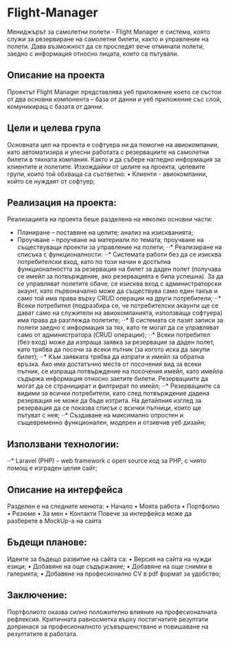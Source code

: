 # Flight-Manager
Мениджърът за самолетни полети - Flight Manager е система, която служи за резервиране на самолетни билети, както и управление на полети. Дава възможност да се проследят вече отминали полети, заедно с информация относно лицата, които са пътували. 

## Описание на проекта 
Проектът Flight Manager представлява уеб приложение което се състои от два основни компонента – база от данни и уеб приложение със слой, комуникиращ с базата от данни.  
## Цели и целева група 
Основната цел на проекта е софтуера ни да помогне на авиокомпании, като автоматизира и улесни работата с резервациите на самолетни билети в тяхната компания. Както и да събере нагледно информация за клиентите и полетите.
Изхождайки от целите на проекта, целевите групи, които той обхваща са съответно: 
•	Клиенти - авиокомпании, който се нуждаят от софтуер;

## Реализация на проекта: 
Реализацията на проекта беше разделена на няколко основни части: 
* Планиране – поставяне на целите; анализ на изискванията;  
* Проучване – проучване на материали по темата; проучване на съществуващи проекти за управление на полети; 
⋅⋅* Реализиране на списъка с функционалности:
  ⋅⋅* Системата работи без да се изисква потребителски вход, като по този начин е достъпна функционалността за резервация на билет за даден полет (получава се имейл за      потвърждение, ако резервацията е била успешна). За да се управляват полетите обаче, се изисква вход с администраторски акаунт, като първоначално може да 	            съществува само един такъв и само той има права върху CRUD операции на други потребители;
  ⋅⋅* Всеки потребител (подразбира се, че потребителски акаунти ще се дават само на служители на авиокомпанията, използваща софтуера) има права да разглежда полетите;
  ⋅⋅* В системата се пазят записи за полети заедно с информация за тях, като те могат да се управляват само от администратора (CRUD операции);
  ⋅⋅* Всеки потребител (без вход) може да изпраща заявка за резервация за даден полет, като трябва да посочи за всеки пътник (за когото иска да закупи билет);
  ⋅⋅* Kъм заявката трябва да изпрати и имейл за обратна връзка. Ако има достатъчно места от посочения вид за всеки пътник, се изпраща потвърждение на посочения имейл,        като имейла съдържа информация относно заетите билети. Резервациите да могат да се страницират и филтрират по имейл;
  ⋅⋅* Резервациите са видими за всички потребители, като след потвърждение дадена резервация не може да бъде изтрита. На детайлния изглед за резервация да се показва        списък с всички пътници, които ще пътуват с нея;
⋅⋅* Създаване на максимално опростен и същевременно функционален, модерен и отзивчив уеб дизайн; 

## Използвани технологии: 
⋅⋅* Laravel (PHP) – web framework с open source код за PHP, с чиято помощ е изграден целия сайт;

## Описание на интерфейса 
  
Разделен е на следните менюта: 
•	Начало
•	Моята работа 
•	Портфолио
•	Резюме
•	За мен
•	Контакти
	Повече за интерфейса може да разберете в MockUp-а на сайта  
 
## Бъдещи планове: 
Идеите за бъдещо развитие на сайта са: 
•	Версия на сайта на чужди езици; 
•	Добавяне на още съдържание; 
•	Добавяне на още снимки в галерията; 
•	Добавяне на професионално CV в pdf формат за удобство; 

## Заключение: 
Портфолиото оказва силно положително влияние на професионалната рефлексия. Критичната равносметка върху постигнатите резултати допринася за професионалното усъвършенстване и повишаване на резултатите в работата.  
